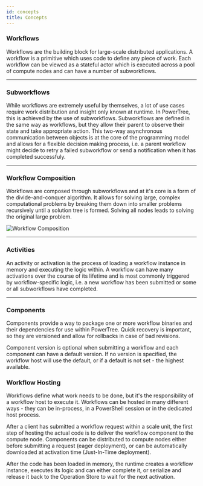 ```yaml
---
id: concepts
title: Concepts
---
```


### Workflows

Workflows are the building block for large-scale distributed applications. A workflow is a primitive which uses code to define any piece of work. 
Each workflow can be viewed as a stateful actor which is executed across a pool of compute nodes and can have a number of subworkflows.

___
### Subworkflows

While workflows are extremely useful by themselves, a lot of use cases require work distribution and insight only known at runtime.
In PowerTree, this is achieved by the use of subworkflows. Subworkflows are defined in the same way as workflows, but they allow their parent to observe their state and take appropriate action. This two-way asynchronous communication between objects is at the core of the programming model and allows for a flexible decision making process, i.e. a parent workflow might decide to retry a failed subworkflow or send a notification when it has completed successfuly.

___
### Workflow Composition

Workflows are composed through subworkflows and at it's core is a form of the divide-and-conquer algorithm. It allows for solving large, complex computational problems by breaking them down into smaller problems recursively until a solution tree is formed. Solving all nodes leads to solving the original large problem.

![Workflow Composition](assets/workflow_composition_blue.PNG)
___
### Activities

An activity or activation is the process of loading a workflow instance in memory and executing the logic within. A workflow can have many activations over the course of its lifetime and is most commonly triggered by workflow-specific logic, i.e. a new workflow has been submitted or some or all subworkflows have completed.

___
### Components

Components provide a way to package one or more workflow binaries and their dependencies for use within PowerTree.
Quick recovery is important, so they are versioned and allow for rollbacks in case of bad revisions.

Component version is optional when submitting a workflow and each component can have a default version. If no version is specified, the workflow host will use the default, or if a default is not set - the highest available.

### Workflow Hosting

Workflows define what work needs to be done, but it's the responsibility of a workflow host to execute it.
Workflows can be hosted in many different ways - they can be in-process, in a PowerShell session or in the dedicated host process. 

After a client has submitted a workflow request within a scale unit, the first step of hosting the actual code is to deliver the workflow component to the compute node.
Components can be distributed to compute nodes either before submitting a request (eager deployment), or can be automatically downloaded at activation time (Just-In-Time deployment).

After the code has been loaded in memory, the runtime creates a workflow instance, executes its logic and can either complete it, or serialize and release it back to the Operation Store to wait for the next activation.
